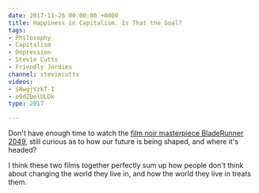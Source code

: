 ```yaml
---
date: 2017-11-26 00:00:00 +0000
title: Happiness in Capitalism. Is That the Goal?
tags:
- Philosophy
- Capitalism
- Depression
- Stevie Cutts
- Friendly Jordies
channel: steviecutts
videos:
- SNwgjVzkT-I
- e9dZQelULDk
type: 2017

---
```

Don't have enough time to watch the [film noir masterpiece BladeRunner 2049](http://thephilosophicalsalon.com/blade-runner-2049-a-view-of-post-human-capitalism/), still curious as to how our future is being shaped, and where it's headed?

I think these two films together perfectly sum up how people don't think about changing the world they live in, and how the world they live in treats them.
